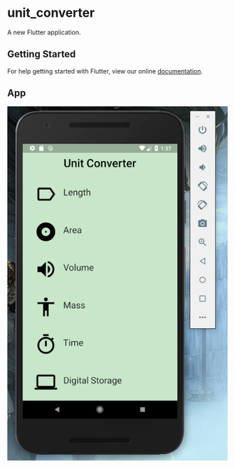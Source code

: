 # unit_converter

A new Flutter application.

## Getting Started

For help getting started with Flutter, view our online
[documentation](https://flutter.io/).

## App
![picture](AppImage.png)
